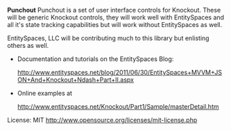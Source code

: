 **Punchout** 
Punchout is a set of user interface controls for Knockout. These will be generic Knockout controls, they will work well with EntitySpaces and all it's state tracking capabilities but will work without EntitySpaces as well.

EntitySpaces, LLC will be contributing much to this library but enlisting others as well. 

 * Documentation and tutorials on the EntitySpaces Blog:
 
	http://www.entityspaces.net/blog/2011/06/30/EntitySpaces+MVVM+JSON+And+Knockout+Ndash+Part+II.aspx
 
 * Online examples at 
 
	http://www.entityspaces.net/Knockout/Part1/Sample/masterDetail.htm

License: MIT http://www.opensource.org/licenses/mit-license.php
